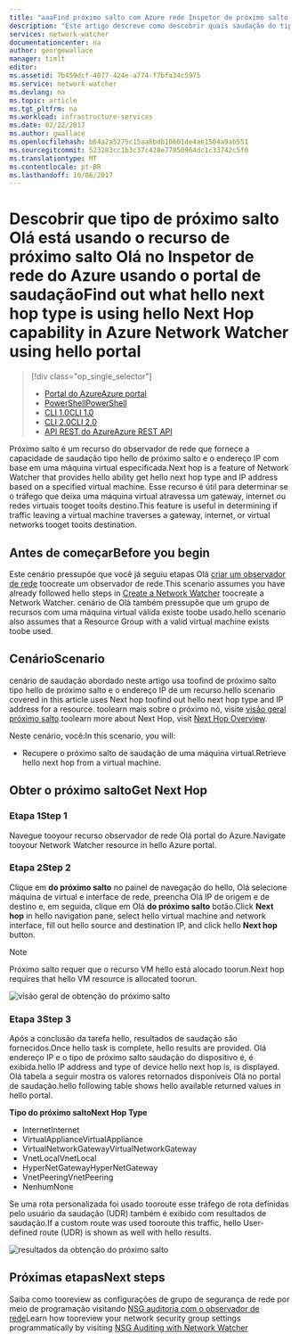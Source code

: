 ```yaml
---
title: "aaaFind próximo salto com Azure rede Inspetor de próximo salto - portal do Azure | Microsoft Docs"
description: "Este artigo descreve como descobrir quais saudação do tipo de próximo salto é e endereço ip usando próximo salto Olá portal do Azure"
services: network-watcher
documentationcenter: na
author: georgewallace
manager: timlt
editor: 
ms.assetid: 7b459dcf-4077-424e-a774-f7bfa34c5975
ms.service: network-watcher
ms.devlang: na
ms.topic: article
ms.tgt_pltfrm: na
ms.workload: infrastructure-services
ms.date: 02/22/2017
ms.author: gwallace
ms.openlocfilehash: b64a2a5275c15aa8bdb10601de4ae1504a9ab551
ms.sourcegitcommit: 523283cc1b3c37c428e77850964dc1c33742c5f0
ms.translationtype: MT
ms.contentlocale: pt-BR
ms.lasthandoff: 10/06/2017
---
```

# <a name="find-out-what-hello-next-hop-type-is-using-hello-next-hop-capability-in-azure-network-watcher-using-hello-portal"></a><span data-ttu-id="2b396-103">Descobrir que tipo de próximo salto Olá está usando o recurso de próximo salto Olá no Inspetor de rede do Azure usando o portal de saudação</span><span class="sxs-lookup"><span data-stu-id="2b396-103">Find out what hello next hop type is using hello Next Hop capability in Azure Network Watcher using hello portal</span></span>

> [!div class="op_single_selector"]
> - [<span data-ttu-id="2b396-104">Portal do Azure</span><span class="sxs-lookup"><span data-stu-id="2b396-104">Azure portal</span></span>](network-watcher-check-next-hop-portal.md)
> - [<span data-ttu-id="2b396-105">PowerShell</span><span class="sxs-lookup"><span data-stu-id="2b396-105">PowerShell</span></span>](network-watcher-check-next-hop-powershell.md)
> - [<span data-ttu-id="2b396-106">CLI 1.0</span><span class="sxs-lookup"><span data-stu-id="2b396-106">CLI 1.0</span></span>](network-watcher-check-next-hop-cli-nodejs.md)
> - [<span data-ttu-id="2b396-107">CLI 2.0</span><span class="sxs-lookup"><span data-stu-id="2b396-107">CLI 2.0</span></span>](network-watcher-check-next-hop-cli.md)
> - [<span data-ttu-id="2b396-108">API REST do Azure</span><span class="sxs-lookup"><span data-stu-id="2b396-108">Azure REST API</span></span>](network-watcher-check-next-hop-rest.md)

<span data-ttu-id="2b396-109">Próximo salto é um recurso do observador de rede que fornece a capacidade de saudação tipo hello de próximo salto e o endereço IP com base em uma máquina virtual especificada.</span><span class="sxs-lookup"><span data-stu-id="2b396-109">Next hop is a feature of Network Watcher that provides hello ability get hello next hop type and IP address based on a specified virtual machine.</span></span> <span data-ttu-id="2b396-110">Esse recurso é útil para determinar se o tráfego que deixa uma máquina virtual atravessa um gateway, internet ou redes virtuais tooget tooits destino.</span><span class="sxs-lookup"><span data-stu-id="2b396-110">This feature is useful in determining if traffic leaving a virtual machine traverses a gateway, internet, or virtual networks tooget tooits destination.</span></span>

## <a name="before-you-begin"></a><span data-ttu-id="2b396-111">Antes de começar</span><span class="sxs-lookup"><span data-stu-id="2b396-111">Before you begin</span></span>

<span data-ttu-id="2b396-112">Este cenário pressupõe que você já seguiu etapas Olá [criar um observador de rede](network-watcher-create.md) toocreate um observador de rede.</span><span class="sxs-lookup"><span data-stu-id="2b396-112">This scenario assumes you have already followed hello steps in [Create a Network Watcher](network-watcher-create.md) toocreate a Network Watcher.</span></span> <span data-ttu-id="2b396-113">cenário de Olá também pressupõe que um grupo de recursos com uma máquina virtual válida existe toobe usado.</span><span class="sxs-lookup"><span data-stu-id="2b396-113">hello scenario also assumes that a Resource Group with a valid virtual machine exists toobe used.</span></span>

## <a name="scenario"></a><span data-ttu-id="2b396-114">Cenário</span><span class="sxs-lookup"><span data-stu-id="2b396-114">Scenario</span></span>

<span data-ttu-id="2b396-115">cenário de saudação abordado neste artigo usa toofind de próximo salto tipo hello de próximo salto e o endereço IP de um recurso.</span><span class="sxs-lookup"><span data-stu-id="2b396-115">hello scenario covered in this article uses Next hop toofind out hello next hop type and IP address for a resource.</span></span> <span data-ttu-id="2b396-116">toolearn mais sobre o próximo nó, visite [visão geral próximo salto](network-watcher-next-hop-overview.md).</span><span class="sxs-lookup"><span data-stu-id="2b396-116">toolearn more about Next Hop, visit [Next Hop Overview](network-watcher-next-hop-overview.md).</span></span>

<span data-ttu-id="2b396-117">Neste cenário, você:</span><span class="sxs-lookup"><span data-stu-id="2b396-117">In this scenario, you will:</span></span>

* <span data-ttu-id="2b396-118">Recupere o próximo salto de saudação de uma máquina virtual.</span><span class="sxs-lookup"><span data-stu-id="2b396-118">Retrieve hello next hop from a virtual machine.</span></span>

## <a name="get-next-hop"></a><span data-ttu-id="2b396-119">Obter o próximo salto</span><span class="sxs-lookup"><span data-stu-id="2b396-119">Get Next Hop</span></span>

### <a name="step-1"></a><span data-ttu-id="2b396-120">Etapa 1</span><span class="sxs-lookup"><span data-stu-id="2b396-120">Step 1</span></span>

<span data-ttu-id="2b396-121">Navegue tooyour recurso observador de rede Olá portal do Azure.</span><span class="sxs-lookup"><span data-stu-id="2b396-121">Navigate tooyour Network Watcher resource in hello Azure portal.</span></span>

### <a name="step-2"></a><span data-ttu-id="2b396-122">Etapa 2</span><span class="sxs-lookup"><span data-stu-id="2b396-122">Step 2</span></span>

<span data-ttu-id="2b396-123">Clique em **do próximo salto** no painel de navegação do hello, Olá selecione máquina de virtual e interface de rede, preencha Olá IP de origem e de destino e, em seguida, clique em Olá **do próximo salto** botão.</span><span class="sxs-lookup"><span data-stu-id="2b396-123">Click **Next hop** in hello navigation pane, select hello virtual machine and network interface, fill out hello source and destination IP, and click hello **Next hop** button.</span></span>

> [!NOTE]
> <span data-ttu-id="2b396-124">Próximo salto requer que o recurso VM hello está alocado toorun.</span><span class="sxs-lookup"><span data-stu-id="2b396-124">Next hop requires that hello VM resource is allocated toorun.</span></span>

![visão geral de obtenção do próximo salto][1]

### <a name="step-3"></a><span data-ttu-id="2b396-126">Etapa 3</span><span class="sxs-lookup"><span data-stu-id="2b396-126">Step 3</span></span>

<span data-ttu-id="2b396-127">Após a conclusão da tarefa hello, resultados de saudação são fornecidos.</span><span class="sxs-lookup"><span data-stu-id="2b396-127">Once hello task is complete, hello results are provided.</span></span> <span data-ttu-id="2b396-128">Olá endereço IP e o tipo de próximo salto saudação do dispositivo é, é exibida.</span><span class="sxs-lookup"><span data-stu-id="2b396-128">hello IP address and type of device hello next hop is, is displayed.</span></span> <span data-ttu-id="2b396-129">Olá tabela a seguir mostra os valores retornados disponíveis Olá no portal de saudação.</span><span class="sxs-lookup"><span data-stu-id="2b396-129">hello following table shows hello available returned values in hello portal.</span></span>

<span data-ttu-id="2b396-130">**Tipo do próximo salto**</span><span class="sxs-lookup"><span data-stu-id="2b396-130">**Next Hop Type**</span></span>

* <span data-ttu-id="2b396-131">Internet</span><span class="sxs-lookup"><span data-stu-id="2b396-131">Internet</span></span>
* <span data-ttu-id="2b396-132">VirtualAppliance</span><span class="sxs-lookup"><span data-stu-id="2b396-132">VirtualAppliance</span></span>
* <span data-ttu-id="2b396-133">VirtualNetworkGateway</span><span class="sxs-lookup"><span data-stu-id="2b396-133">VirtualNetworkGateway</span></span>
* <span data-ttu-id="2b396-134">VnetLocal</span><span class="sxs-lookup"><span data-stu-id="2b396-134">VnetLocal</span></span>
* <span data-ttu-id="2b396-135">HyperNetGateway</span><span class="sxs-lookup"><span data-stu-id="2b396-135">HyperNetGateway</span></span>
* <span data-ttu-id="2b396-136">VnetPeering</span><span class="sxs-lookup"><span data-stu-id="2b396-136">VnetPeering</span></span>
* <span data-ttu-id="2b396-137">Nenhum</span><span class="sxs-lookup"><span data-stu-id="2b396-137">None</span></span>

<span data-ttu-id="2b396-138">Se uma rota personalizada foi usado tooroute esse tráfego de rota definidas pelo usuário da saudação (UDR) também é exibido com resultados de saudação.</span><span class="sxs-lookup"><span data-stu-id="2b396-138">If a custom route was used tooroute this traffic, hello User-defined route (UDR) is shown as well with hello results.</span></span>

![resultados da obtenção do próximo salto][2]

## <a name="next-steps"></a><span data-ttu-id="2b396-140">Próximas etapas</span><span class="sxs-lookup"><span data-stu-id="2b396-140">Next steps</span></span>

<span data-ttu-id="2b396-141">Saiba como tooreview as configurações de grupo de segurança de rede por meio de programação visitando [NSG auditoria com o observador de rede](network-watcher-nsg-auditing-powershell.md)</span><span class="sxs-lookup"><span data-stu-id="2b396-141">Learn how tooreview your network security group settings programmatically by visiting [NSG Auditing with Network Watcher](network-watcher-nsg-auditing-powershell.md)</span></span>

[1]: ./media/network-watcher-check-next-hop-portal/figure1.png
[2]: ./media/network-watcher-check-next-hop-portal/figure2.png














